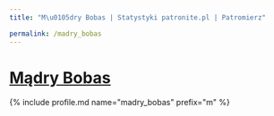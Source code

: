 ```yaml
---
title: "M\u0105dry Bobas | Statystyki patronite.pl | Patromierz"

permalink: /madry_bobas
---
```


# [Mądry Bobas](https://patronite.pl/madry_bobas)

{% include profile.md name="madry_bobas" prefix="m" %}
